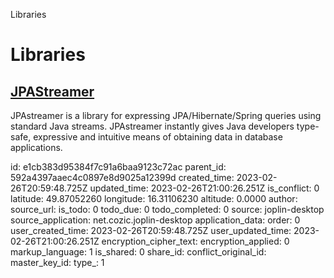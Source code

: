 Libraries

# Libraries

## [**JPAStreamer**](https://jpastreamer.org/)
JPAstreamer is a library for expressing JPA/Hibernate/Spring queries using standard Java streams. JPAstreamer instantly gives Java developers type-safe, expressive and intuitive means of obtaining data in database applications.

id: e1cb383d95384f7c91a6baa9123c72ac
parent_id: 592a4397aaec4c0897e8d9025a12399d
created_time: 2023-02-26T20:59:48.725Z
updated_time: 2023-02-26T21:00:26.251Z
is_conflict: 0
latitude: 49.87052260
longitude: 16.31106230
altitude: 0.0000
author: 
source_url: 
is_todo: 0
todo_due: 0
todo_completed: 0
source: joplin-desktop
source_application: net.cozic.joplin-desktop
application_data: 
order: 0
user_created_time: 2023-02-26T20:59:48.725Z
user_updated_time: 2023-02-26T21:00:26.251Z
encryption_cipher_text: 
encryption_applied: 0
markup_language: 1
is_shared: 0
share_id: 
conflict_original_id: 
master_key_id: 
type_: 1